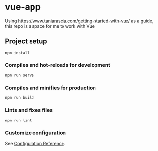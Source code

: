 # vue-app

Using https://www.taniarascia.com/getting-started-with-vue/ as a guide, this 
repo is a space for me to work with Vue.

## Project setup
```
npm install
```

### Compiles and hot-reloads for development
```
npm run serve
```

### Compiles and minifies for production
```
npm run build
```

### Lints and fixes files
```
npm run lint
```

### Customize configuration
See [Configuration Reference](https://cli.vuejs.org/config/).
